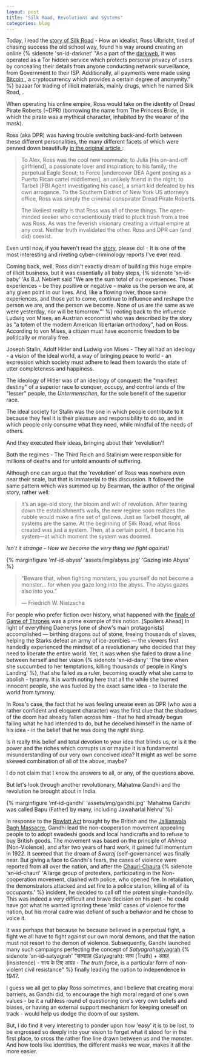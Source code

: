 ```yaml
---
layout: post
title: "Silk Road, Revolutions and Systems"
categories: blog
---
```


Today, I read the [story of Silk Road][silkroad] - How an idealist, Ross
Ulbricht, tired of chasing success the old school way, found his way around
creating an online {% sidenote 'sn-id-darknet' "As a part of the
[darkweb][darknet], it was operated as a Tor hidden service which protects
personal privacy of users by concealing their details from anyone conducting
network surveillance, from Government to their ISP. Additionally, all payments
were made using [ Bitcoin ][bitcoin], a cryptocurrency which provides a certain
degree of anonymity." %} bazaar for trading of illicit materials, mainly drugs,
which he named Silk Road, .

When operating his online empire, Ross would take on the identity of Dread
Pirate Roberts (~DPR) (borrowing the name from The Princess Bride, in which the
pirate was a mythical character, inhabited by the wearer of the mask).

Ross (aka DPR) was having trouble switching back-and-forth between these
different personalities, the many different facets of which were penned down
beautifully [in the original article ][silkroad]:

> To Alex, Ross was the cool new roommate; to Julia [his on-and-off girlfriend],
> a passionate lover and inspiration; to his family, the perpetual Eagle Scout;
> to Force [undercover DEA Agent posing as a Puerto Rican cartel middlemen], an
> unlikely friend in the night; to Tarbell [FBI Agent investigating his case], a
> smart kid defeated by his own arrogance. To the Southern District of New York
> US attorney’s office, Ross was simply the criminal conspirator Dread Pirate
> Roberts.
>
> The likeliest reality is that Ross was all of those things. The open-minded
> seeker who conscientiously tried to pluck trash from a tree was Ross. As was
> the feverish visionary creating a virtual empire at any cost. Neither truth
> invalidated the other. Ross and DPR can (and did) coexist.

Even until now, if you haven't read the [story][silkroad], please do! - It is
one of the most interesting and riveting cyber-criminology reports I've ever read.

Coming back, well, Ross didn't exactly dream of building this huge empire of
illicit business, but it was essentially all baby steps,
{% sidenote 'sn-id-baby' 'As B.J. Neblett said "We are the sum total of our experiences. Those
experiences – be they positive or negative – make us the person we are, at any
given point in our lives. And, like a flowing river, those same experiences, and
those yet to come, continue to influence and reshape the person we are, and the
person we become. None of us are the same as we were yesterday, nor will be
tomorrow."' %}
rooting back to the influence Ludwig von Mises, an Austrian economist who was
described by the story as "a totem of the modern American libertarian
orthodoxy", had on Ross. According to von Mises, a citizen must have economic
freedom to be politically or morally free.

Joseph Stalin, Adolf Hitler and Ludwig von Mises - They all had an ideology - a
vision of the ideal world, a way of bringing peace to world - an expression
which society must adhere to lead them towards the state of utter completeness
and happiness.

The ideology of Hitler was of an ideology of conquest: the "manifest destiny" of
a superior race to conquer, occupy, and control lands of the "lesser" people,
the _Untermenschen_, for the sole benefit of the superior race.

The ideal society for Stalin was the one in which people contribute to it
because they feel it is their pleasure and responsibility to do so, and in which
people only consume what they need, while mindful of the needs of others.

And they executed their ideas, bringing about their 'revolution'!

Both the regimes - The Third Reich and Stalinism were responsible for millions
of deaths and for untold amounts of suffering.

Although one can argue that the 'revolution' of Ross was nowhere even near their
scale, but that is immaterial to this discussion. It followed the same
pattern which was summed up by Bearman, the author of the original story, rather
well:

[silkroad]: https://www.wired.com/2015/04/silk-road-1/
[darknet]: https://en.wikipedia.org/wiki/Darknet
[bitcoin]: https://en.wikipedia.org/wiki/Bitcoin

> It’s an age-old story, the bloom and wilt of revolution. After tearing down
> the establishment’s walls, the new regime soon realizes the rubble would make
> a fine set of gallows. Just as Tarbell thought, all systems are the same. At
> the beginning of Silk Road, what Ross created was just a system. Then, at a
> certain point, it became his system—at which moment the system was doomed.

_Isn't it strange - How we become the very thing we fight against!_

{% marginfigure 'mf-id-abyss' 'assets/img/abyss.jpg' 'Gazing into Abyss' %}

> “Beware that, when fighting monsters, you yourself do not become a monster...
> for when you gaze long into the abyss. The abyss gazes also into you.” 
>
>  ― Friedrich W. Nietzsche 

For people who prefer fiction over history, what happened with the [finale of
Game of Thrones][gotfinale] was a prime example of this notion. [Spoilers Ahead]
In light of everything Daenerys [one of show's main protagonists] accomplished —
birthing dragons out of stone, freeing thousands of slaves, helping the Starks
defeat an army of ice-zombies — the viewers first handedly experienced the
mindset of a revolutionary who decided that they need to liberate the entire
world. Yet, it was when she failed to draw a line between herself and her vision
{% sidenote 'sn-id-dany' 'The time when she succumbed to her temptations,
killing thousands of people in King's Landing' %}, that she failed as a ruler, becoming exactly
what she came to abolish - tyranny. It is worth noting here that all the while
she burned innocent people, she was fueled by the exact same idea - to liberate
the world from tyranny.

[gotfinale]: https://gameofthrones.fandom.com/wiki/Season_8

In Ross's case, the fact that he was feeling unease even as DPR (who was a
rather confident and eloquent character) was the first clue that the shadows of
the doom had already fallen across him - that he had already begun failing
what he had intended to do, but he deceived himself in the name of his idea - in
the belief that he was doing the _right thing_.

Is it really this belief and total devotion to your idea that blinds us, or is
it the power and the riches which corrupts us or maybe it is a fundamental
misunderstanding of our very own conceived idea? It might as well be some skewed
combination of all of the above, maybe?

I do not claim that I know the answers to all, or any, of the questions above.

But let's look through another revolutionary, Mahatma Gandhi and the revolution
he brought about in India.

{% marginfigure 'mf-id-gandhi' 'assets/img/gandhi.jpg' 'Mahatma Gandhi was
called Bapu (Father) by many, including Jawaharlal Nehru' %}

In response to the [Rowlatt Act][rowlatt] brought by the British and the
[Jallianwala Bagh Massacre][jallianwala], Gandhi lead the non-cooperation
movement appealing people to to adopt swadeshi goods and local handicrafts and
to refuse to buy British goods. The movement was based on the principle of
_Ahimsa_ (Non-Violence), and after two years of hard work, it gained full
momentum in 1922. It seemed that the dream of _Swaraj_ (self-governance) was
finally near. But giving a face to Gandhi's fears, the cases of violence were
reported from all over the nation, and after the [Chauri-Chaura][chaurichaura]
{% sidenote 'sn-id-chauri' 'A large group of protesters, participating in the
Non-cooperation movement, clashed with police, who opened fire. In retaliation,
the demonstrators attacked and set fire to a police station, killing all of its
occupants.' %}
incident, he decided to call off the protest single-handedly. This was indeed a
very difficult and brave decision on his part - he could have got what he wanted
ignoring these 'mild' cases of violence for the nation, but his moral cadre was
defiant of such a behavior and he chose to voice it. 

It was perhaps that because he because believed in a perpetual fight, a fight we
all have to fight against our own moral demons, and that the nation must not
resort to the demon of violence. Subsequently, Gandhi launched many such
campaigns perfecting the concept of _Satyagrah_[satyagrah] {% sidenote
'sn-id-satyagrah' "सत्याग्रह (Satyagrah): सत्य (Truth) + आग्रह (insistence) -
सत्य के लिए आग्रह - _The truth force_, is a particular form of non-violent civil
resistance" %} finally leading the nation to independence in 1947.

[rowlatt]: https://en.wikipedia.org/wiki/Rowlatt_Act
[jallianwala]: https://en.wikipedia.org/wiki/Jallianwala_Bagh_massacre
[chaurichaura]: https://en.wikipedia.org/wiki/Chauri_Chaura_incident
[satyagrah]: https://en.wikipedia.org/wiki/Satyagraha

I guess we all get to play Ross sometimes, and I believe that creating moral
barriers, as Gandhi did, to encourage the high moral regard of one's own
values - be it a ruthless round of questioning one's very own beliefs and
biases, or having an external support mechanism for keeping oneself on track -
would help us dodge the doom of our system.

But, I do find it very interesting to ponder upon how 'easy' it is to be
lost, to be engrossed so deeply into your vision to forget what it stood for in
the first place, to cross the rather fine line drawn between us and the monster.
And how tools like identities, the different masks we wear, makes it all the
more easier.